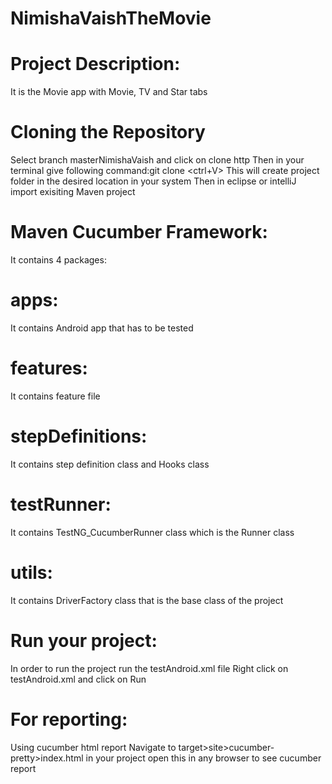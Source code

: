 # NimishaVaishTheMovie
# Project Description:
It is the Movie app with Movie, TV and Star tabs
# Cloning the Repository
Select branch masterNimishaVaish and click on clone http
Then in your terminal give following command:git clone <ctrl+V>
This will create project folder in the desired location in your system
Then in eclipse or intelliJ import exisiting Maven project
# Maven Cucumber Framework:
It contains 4 packages:
# apps:
It contains Android app that has to be tested
# features:
It contains feature file
# stepDefinitions:
It contains step definition class and Hooks class
# testRunner:
It contains TestNG_CucumberRunner class which is the Runner class
# utils:
It contains DriverFactory class that is the base class of the project
# Run your project:
In order to run the project run the testAndroid.xml file
Right click on testAndroid.xml and click on Run
# For reporting:
Using cucumber html report
Navigate to target>site>cucumber-pretty>index.html in your project
open this in any browser to see cucumber report
